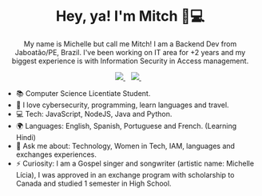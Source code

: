 <h1 align='center'>
  Hey, ya! I'm Mitch 👩💻
</h1>

<p align='center'>
  My name is Michelle but call me Mitch! I am a Backend Dev from Jaboatão/PE, Brazil.
I've been working on IT area for +2 years and my biggest experience is with Information Security in Access management. 
  </p>
  
  
  
  <p align='center'>
  <a href="https://www.linkedin.com/in/michellelicia/">
    <img src="https://img.shields.io/badge/Linkedin-%230077B5.svg?&style=for-the-badge&logo=linkedin&logoColor=white" />
  </a>&nbsp;&nbsp;
  <a href="https://instagram.com/michellelicia.ofc">
    <img src="https://img.shields.io/badge/Instagram-%23E4405F.svg?&style=for-the-badge&logo=instagram&logoColor=white" />        
  </a>&nbsp;&nbsp;
  
</p>



- 📚 Computer Science Licentiate Student.
- 💙 I love cybersecurity, programming, learn languages and travel.
- 💻 Tech: JavaScript, NodeJS, Java and Python.
- 🌍 Languages: English, Spanish, Portuguese and French. (Learning Hindi) 
- 💬 Ask me about: Technology, Women in Tech, IAM, languages and exchanges experiences. 
- ⚡ Curiosity: I am a Gospel singer and songwriter (artistic name: Michelle Lícia), I was approved in an exchange program with scholarship to Canada and studied 1 semester in High School. 
